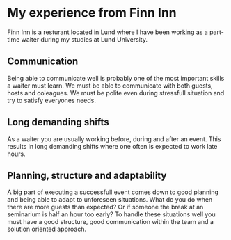 # My experience from Finn Inn 

Finn Inn is a resturant located in Lund where I have been working as a part-time waiter during my studies at Lund University.

## Communication
Being able to communicate well is probably one of the most important skills a waiter must learn. We must be able to communicate with both guests, 
hosts and coleagues. We must be polite even during stressfull situation and try to satisfy everyones needs.

## Long demanding shifts
As a waiter you are usually working before, during and after an event. This results in long demanding shifts where one often is expected to work late hours.

## Planning, structure and adaptability 
A big part of executing a successfull event comes down to good planning and being able to adapt to unforeseen situations. 
What do you do when there are more guests than expected? Or if someone the break at an seminarium is half an hour too early?
To handle these situations well you must have a good structure, good communication within the team and a solution oriented approach. 
